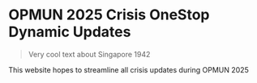 # OPMUN 2025 Crisis OneStop Dynamic Updates

> Very cool text about Singapore 1942

This website hopes to streamline all crisis updates during OPMUN 2025
